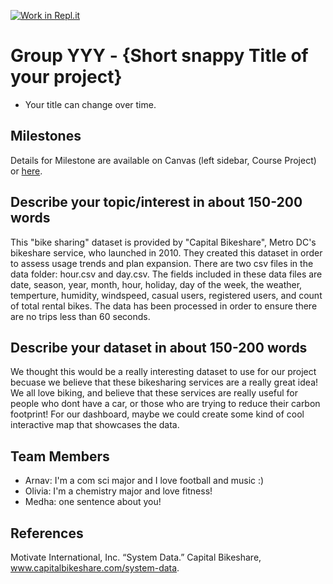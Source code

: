 [![Work in Repl.it](https://classroom.github.com/assets/work-in-replit-14baed9a392b3a25080506f3b7b6d57f295ec2978f6f33ec97e36a161684cbe9.svg)](https://classroom.github.com/online_ide?assignment_repo_id=363609&assignment_repo_type=GroupAssignmentRepo)
# Group YYY - {Short snappy Title of your project}

- Your title can change over time.

## Milestones

Details for Milestone are available on Canvas (left sidebar, Course Project) or [here](https://firas.moosvi.com/courses/data301/project/milestone01.html).

## Describe your topic/interest in about 150-200 words

This "bike sharing" dataset is provided by "Capital Bikeshare", Metro DC's bikeshare service, who launched in 2010. They created this dataset in order to assess usage trends and plan expansion.  There are two csv files in the data folder: hour.csv and day.csv. The fields included in these data files are date, season, year, month, hour, holiday, day of the week, the weather, temperture, humidity, windspeed, casual users, registered users, and count of total rental bikes. The data has been processed in order to ensure there are no trips less than 60 seconds. 

## Describe your dataset in about 150-200 words

We thought this would be a really interesting dataset to use for our project becuase we believe that these bikesharing services are a really great idea! We all love biking, and believe that these services are really useful for people who dont have a car, or those who are trying to reduce their carbon footprint! For our dashboard, maybe we could create some kind of cool interactive map that showcases the data. 

## Team Members

- Arnav: I'm a com sci major and I love football and music :)
- Olivia: I'm a chemistry major and love fitness!
- Medha: one sentence about you!

## References

Motivate International, Inc. “System Data.” Capital Bikeshare, www.capitalbikeshare.com/system-data. 
